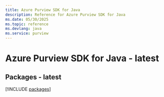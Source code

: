 ```yaml
---
title: Azure Purview SDK for Java
description: Reference for Azure Purview SDK for Java
ms.date: 05/30/2025
ms.topic: reference
ms.devlang: java
ms.service: purview
---
```

# Azure Purview SDK for Java - latest
## Packages - latest
[!INCLUDE [packages](purview-index.md)]